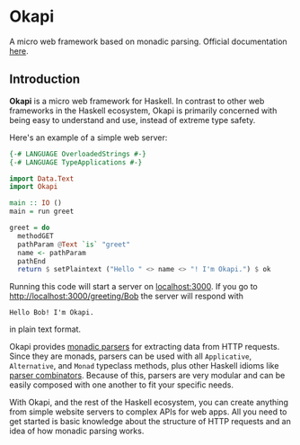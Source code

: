 # Okapi

A micro web framework based on monadic parsing. Official documentation [here](https://www.okapi.wiki/).

## Introduction

**Okapi** is a micro web framework for Haskell.
In contrast to other web frameworks in the Haskell ecosystem, Okapi is primarily concerned with being easy to understand and use, instead of extreme type safety.

Here's an example of a simple web server:

```haskell
{-# LANGUAGE OverloadedStrings #-}
{-# LANGUAGE TypeApplications #-}

import Data.Text
import Okapi

main :: IO ()
main = run greet

greet = do
  methodGET
  pathParam @Text `is` "greet"
  name <- pathParam
  pathEnd
  return $ setPlaintext ("Hello " <> name <> "! I'm Okapi.") $ ok
```

Running this code will start a server on [localhost:3000](http://localhost:3000.org).
If you go to [http://localhost:3000/greeting/Bob]() the server will respond with

```Hello Bob! I'm Okapi.```

in plain text format.

Okapi provides [monadic parsers](https://www.cs.nott.ac.uk/~pszgmh/monparsing.pdf) for extracting data from HTTP requests.
Since they are monads, parsers can be used with all `Applicative`, `Alternative`, and `Monad` typeclass methods, plus other Haskell idioms like [parser combinators](https://hackage.haskell.org/package/parser-combinators).
Because of this, parsers are very modular and can be easily composed with one another to fit your specific needs.

With Okapi, and the rest of the Haskell ecosystem, you can create anything from simple website servers to complex APIs for web apps.
All you need to get started is basic knowledge about the structure of HTTP requests and an idea of how monadic parsing works.
